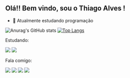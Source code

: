 ## Olá!! Bem vindo, sou o Thiago Alves !

- 🌱 Atualmente estudando programação


![Anurag's GitHub stats](https://github-readme-stats.vercel.app/api?username=mthiagoalves&show_icons=true&theme=dark)
[![Top Langs](https://github-readme-stats.vercel.app/api/top-langs/?username=mthiagoalves&layout=compact)](https://github.com/anuraghazra/github-readme-stats)

  
Estudando:

<img src="https://img.shields.io/badge/JavaScript-F7DF1E?style=for-the-badge&logo=javascript&logoColor=black" /> <img src="https://img.shields.io/badge/Node.js-43853D?style=for-the-badge&logo=node.js&logoColor=white" />

Fala comigo:

<a href = https://web.facebook.com/M.Thiago.Alves><img src="https://img.shields.io/badge/Facebook-1877F2?style=for-the-badge&logo=facebook&logoColor=white" /></a>
<a href = https://www.instagram.com/mthiagoalves><img src="https://img.shields.io/badge/Instagram-E4405F?style=for-the-badge&logo=instagram&logoColor=white"/></a>
<a href = https://twitter.com/iSuiciide><img src="https://img.shields.io/badge/Twitter-1DA1F2?style=for-the-badge&logo=twitter&logoColor=white" /></a>
<a href = https://www.linkedin.com/in/thiago-alves-b05ab2b0><img src="https://img.shields.io/badge/LinkedIn-0077B5?style=for-the-badge&logo=linkedin&logoColor=white" /></a>



